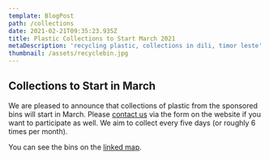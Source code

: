 ```yaml
---
template: BlogPost
path: /collections
date: 2021-02-21T09:35:23.935Z
title: Plastic Collections to Start March 2021
metaDescription: 'recycling plastic, collections in dili, timor leste'
thumbnail: /assets/recyclebin.jpg
---
```

## Collections to Start in March

We are pleased to announce that collections of plastic from the  sponsored bins will start in March.  Please [contact us](/contact) via the form on the website if you want to participate as well.  We aim to collect every five days (or roughly 6 times per month).

You can see the bins on the [linked map](https://maps.verde-tl.com/bins/googlemaps).

